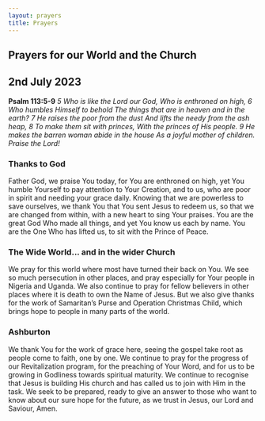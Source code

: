 ```yaml
---
layout: prayers
title: Prayers
---
```

## Prayers for our World and the Church

## 2nd July 2023

__Psalm 113:5-9__ 
_5 Who is like the Lord our God, Who is enthroned on high,_
_6 Who humbles Himself to behold The things that are in heaven and in the earth?_
_7 He raises the poor from the dust And lifts the needy from the ash heap,_
_8 To make them sit with princes, With the princes of His people._
_9 He makes the barren woman abide in the house As a joyful mother of children._
_Praise the Lord!_

### Thanks to God
Father God, we praise You today, for You are enthroned on high, yet You humble Yourself to pay attention to Your Creation, and to us, who are poor in spirit and needing your grace daily. Knowing that we are powerless to save ourselves, we thank You that You sent Jesus to redeem us, so that we are changed from within, with a new heart to sing Your praises. You are the great God Who made all things, and yet You know us each by name. You are the One Who has lifted us, to sit with the Prince of Peace.

### The Wide World... and in the wider Church
We pray for this world where most have turned their back on You. We see so much persecution in other places, and pray especially for Your people in Nigeria and Uganda. We also continue to pray for fellow believers in other places where it is death to own the Name of Jesus. But we also give thanks for the work of Samaritan’s Purse and Operation Christmas Child, which brings hope to people in many parts of the world.

### Ashburton
We thank You for the work of grace here, seeing the gospel take root as people come to faith, one by one. We continue to pray for the progress of our Revitalization program, for the preaching of Your Word, and for us to be growing in Godliness towards spiritual maturity. We continue to recognise that Jesus is building His church and has called us to join with Him in the task. We seek to be prepared, ready to give an answer to those who want to know about our sure hope for the future, as we trust in Jesus, our Lord and Saviour, Amen.


